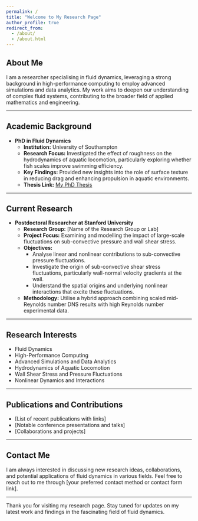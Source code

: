 ```yaml
---
permalink: /
title: "Welcome to My Research Page"
author_profile: true
redirect_from: 
  - /about/
  - /about.html
---
```


## About Me

I am a researcher specialising in fluid dynamics, leveraging a strong background in high-performance computing to employ advanced simulations and data analytics. My work aims to deepen our understanding of complex fluid systems, contributing to the broader field of applied mathematics and engineering.

---

## Academic Background

- **PhD in Fluid Dynamics**
  - **Institution:** University of Southampton
  - **Research Focus:** Investigated the effect of roughness on the hydrodynamics of aquatic locomotion, particularly exploring whether fish scales improve swimming efficiency.
  - **Key Findings:** Provided new insights into the role of surface texture in reducing drag and enhancing propulsion in aquatic environments.
  - **Thesis Link:** [My PhD Thesis](files/thesis.pdf)

---

## Current Research

- **Postdoctoral Researcher at Stanford University**
  - **Research Group:** [Name of the Research Group or Lab]
  - **Project Focus:** Examining and modelling the impact of large-scale fluctuations on sub-convective pressure and wall shear stress.
  - **Objectives:**
    - Analyse linear and nonlinear contributions to sub-convective pressure fluctuations.
    - Investigate the origin of sub-convective shear stress fluctuations, particularly wall-normal velocity gradients at the wall.
    - Understand the spatial origins and underlying nonlinear interactions that excite these fluctuations.
  - **Methodology:** Utilise a hybrid approach combining scaled mid-Reynolds number DNS results with high Reynolds number experimental data.

---

## Research Interests

- Fluid Dynamics
- High-Performance Computing
- Advanced Simulations and Data Analytics
- Hydrodynamics of Aquatic Locomotion
- Wall Shear Stress and Pressure Fluctuations
- Nonlinear Dynamics and Interactions

---

## Publications and Contributions

- [List of recent publications with links]
- [Notable conference presentations and talks]
- [Collaborations and projects]

---

## Contact Me

I am always interested in discussing new research ideas, collaborations, and potential applications of fluid dynamics in various fields. Feel free to reach out to me through [your preferred contact method or contact form link].

---

Thank you for visiting my research page. Stay tuned for updates on my latest work and findings in the fascinating field of fluid dynamics.
